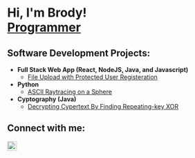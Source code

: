<h1>Hi, I'm Brody! <br/><a href="https://github.com/BrodyT159">Programmer</a></h1>

<h2>Software Development Projects:</h2>

- <b>Full Stack Web App (React, NodeJS, Java, and Javascript)</b>
  - [File Upload with Protected User Registeration](https://github.com/BrodyT159/User-registration)
- <b>Python</b>
  - [ASCII Raytracing on a Sphere](https://github.com/BrodyT159/Sphere-Raytracing)
- <b>Cyptography (Java)</b>
  - [Decrypting Cypertext By Finding Repeating-key XOR](https://github.com/BrodyT159/Sphere-Raytracing)

<h2>Connect with me:</h2>

[<img align="left" alt="BrodyT159 | LinkedIn" width="22px" src="https://cdn.jsdelivr.net/npm/simple-icons@v3/icons/linkedin.svg" />][linkedin]

[linkedin]: https://www.linkedin.com/in/brody-trewartha-4651a82b2/
